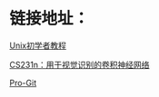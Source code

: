 # 链接地址：


[Unix初学者教程](https://mapleroid.github.io/unix_tutorial/index.html)

[CS231n：用于视觉识别的卷积神经网络](https://mapleroid.github.io/cs231n/index.html)

[Pro-Git](https://git-scm.com/book/zh/v2)
